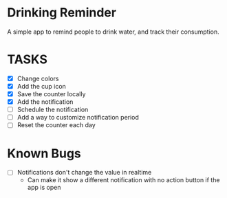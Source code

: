 # Drinking Reminder

A simple app to remind people to drink water, and track their consumption.

# TASKS

- [x] Change colors
- [x] Add the cup icon
- [x] Save the counter locally
- [x] Add the notification
- [ ] Schedule the notification
- [ ] Add a way to customize notification period
- [ ] Reset the counter each day

# Known Bugs

- [ ] Notifications don't change the value in realtime
  - Can make it show a different notification with no action button if the app is open